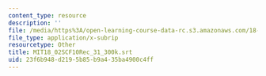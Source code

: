```yaml
---
content_type: resource
description: ''
file: /media/https%3A/open-learning-course-data-rc.s3.amazonaws.com/18-02sc-multivariable-calculus-fall-2010/23f6b948d2195b85b9a435ba4900c4ff_MIT18_02SCF10Rec_31_300k.vtt
file_type: application/x-subrip
resourcetype: Other
title: MIT18_02SCF10Rec_31_300k.srt
uid: 23f6b948-d219-5b85-b9a4-35ba4900c4ff
---
```

